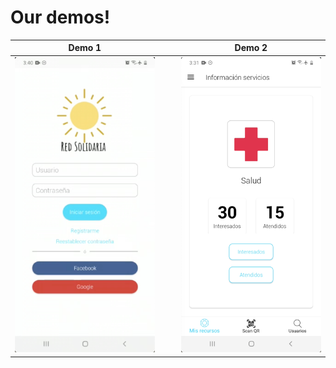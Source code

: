 # Our demos!

Demo 1 ||| Demo 2
-- | -- | -- | --
[![](videos/android-demo1.png)](videos/android-demo1.mp4?raw=true4) ||| [![](videos/android-demo2.png)](videos/android-demo2.mp4?raw=true4)

